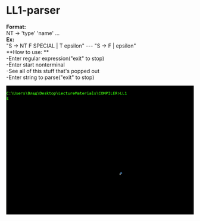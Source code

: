 # LL1-parser

**Format:**  
NT -> 'type' 'name' ...  
**Ex:**  
"S -> NT F SPECIAL | T epsilon" --- "S -> F | epsilon"  
**How to use: **  
-Enter regular expression("exit" to stop)  
-Enter start nonterminal  
-See all of this stuff that's popped out  
-Enter string to parse("exit" to stop)  

![](test.gif)
